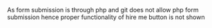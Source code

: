 As form submission is through php and git does not allow php form submission hence proper functionality of hire me button is not shown
